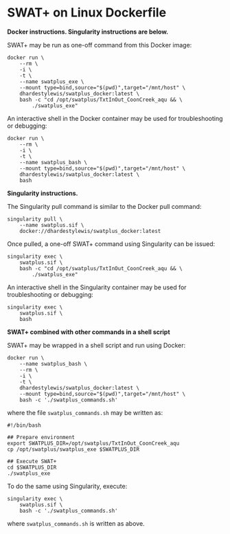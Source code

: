 # SWAT+ on Linux Dockerfile


**Docker instructions. Singularity instructions are below.**

SWAT+ may be run as one-off command from this Docker image:

```
docker run \
    --rm \
    -i \
    -t \
    --name swatplus_exe \
    --mount type=bind,source="$(pwd)",target="/mnt/host" \
    dhardestylewis/swatplus_docker:latest \
    bash -c "cd /opt/swatplus/TxtInOut_CoonCreek_aqu && \
        ./swatplus_exe"
```

An interactive shell in the Docker container may be used for troubleshooting or debugging:

```
docker run \
    --rm \
    -i \
    -t \
    --name swatplus_bash \
    --mount type=bind,source="$(pwd)",target="/mnt/host" \
    dhardestylewis/swatplus_docker:latest \
    bash
```

**Singularity instructions.**

The Singularity pull command is similar to the Docker pull command:

```
singularity pull \
    --name swatplus.sif \
    docker://dhardestylewis/swatplus_docker:latest
```

Once pulled, a one-off SWAT+ command using Singularity can be issued:

```
singularity exec \
    swatplus.sif \
    bash -c "cd /opt/swatplus/TxtInOut_CoonCreek_aqu && \
        ./swatplus_exe"
```

An interactive shell in the Singularity container may be used for troubleshooting or debugging:

```
singularity exec \
    swatplus.sif \
    bash
```


**SWAT+ combined with other commands in a shell script**

SWAT+ may be wrapped in a shell script and run using Docker:

```
docker run \
    --name swatplus_bash \
    --rm \
    -i \
    -t \
    dhardestylewis/swatplus_docker:latest \
    --mount type=bind,source="$(pwd)",target="/mnt/host" \
    bash -c './swatplus_commands.sh'
```

where the file `swatplus_commands.sh` may be written as:

```
#!/bin/bash

## Prepare environment
export SWATPLUS_DIR=/opt/swatplus/TxtInOut_CoonCreek_aqu
cp /opt/swatplus/swatplus_exe $SWATPLUS_DIR

## Execute SWAT+
cd $SWATPLUS_DIR
./swatplus_exe 
```

To do the same using Singularity, execute:

```
singularity exec \
    swatplus.sif \
    bash -c './swatplus_commands.sh'
```    

where `swatplus_commands.sh` is written as above.

